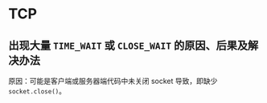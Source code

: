 # TCP

## 出现大量 `TIME_WAIT` 或 `CLOSE_WAIT` 的原因、后果及解决办法

原因：可能是客户端或服务器端代码中未关闭 socket 导致，即缺少 `socket.close()`。
